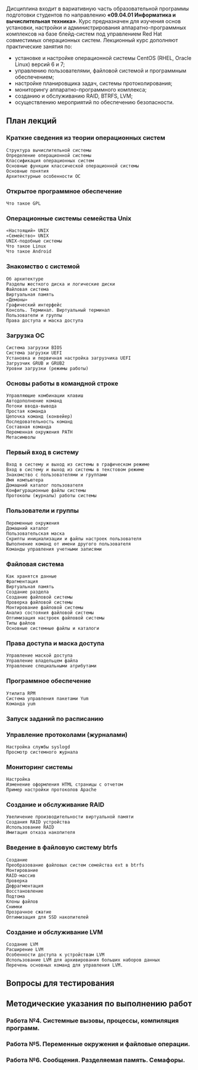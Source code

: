 Дисциплина входит в вариативную часть образовательной программы подготовки студентов по направлению **«09.04.01 Информатика и вычислительная техника»**.
Курс предназначен для изучения основ установки, настройки и администрирования аппаратно-программных комплексов на базе блейд-систем под управлением Red Hat совместимых операционных систем.
Лекционный курс дополняют практические занятия по:

- установке и настройке операционной системы CentOS (RHEL, Oracle Linux) версий 6 и 7;
- управлению пользователями, файловой системой и программным обеспечением;
- настройке планировщика задач, системы протоколирования;
- мониторингу аппаратно-программного комплекса;
- созданию и обслуживанию RAID, BTRFS, LVM;
- осуществлению мероприятий по обеспечению безопасности.

## План лекций

### Краткие сведения из теории операционных систем

    Структура вычислительной системы
    Определение операционной системы
    Классификация операционных систем
    Основные функции классической операционной системы
    Основные понятия
    Архитектурные особенности ОС

### Открытое программное обеспечение

    Что такое GPL

### Операционные системы семейства Unix

    «Настоящий» UNIX
    «Семейство» UNIX
    UNIX-подобные системы
    Что такое Linux
    Что такое Android

### Знакомство с системой

    Об архитектуре
    Разделы жесткого диска и логические диски
    Файловая система
    Виртуальная память
    «Демоны»
    Графический интерфейс
    Консоль. Терминал. Виртуальный терминал
    Пользователи и группы
    Права доступа и маска доступа

### Загрузка ОС

    Система загрузки BIOS
    Система загрузки UEFI
    Установка и первичная настройка загрузчика UEFI
    Загрузчик GRUB и GRUB2
    Уровни загрузки (режимы работы)

### Основы работы в командной строке

    Управляющие комбинации клавиш
    Автодополнение команд
    Потоки ввода-вывода
    Простая команда
    Цепочка команд (конвейер)
    Последовательность команд
    Составная команда
    Переменная окружения PATH
    Метасимволы

### Первый вход в систему

    Вход в систему и выход из системы в графическом режиме
    Вход в систему и выход из системы в текстовом режиме
    Знакомство с пользователями и группами
    Имя компьютера
    Домашний каталог пользователя
    Конфигурационные файлы системы
    Протоколы (журналы) работы системы

### Пользователи и группы

    Переменные окружения
    Домашний каталог
    Пользовательская маска
    Скрипты инициализации и файлы настроек пользователя
    Выполнение команд от имени другого пользователя
    Команды управления учетными записями

### Файловая система

    Как хранятся данные
    Фрагментация
    Виртуальная память
    Создание раздела
    Создание файловой системы
    Проверка файловой системы
    Монтирование файловой системы
    Анализ состояния файловой системы
    Оптимизация настроек файловой системы
    Типы файлов
    Основные системные файлы и каталоги

### Права доступа и маска доступа

    Управление маской доступа
    Управление владельцем файла
    Управление специальными атрибутами

### Программное обеспечение

    Утилита RPM
    Система управления пакетами Yum
    Команда yum

### Запуск заданий по расписанию

### Управление протоколами (журналами)

    Настройка службы syslogd
    Просмотр системного журнала

### Мониторинг системы

    Настройка
    Изменение оформления HTML страницы с отчетом
    Пример настройки протоколов Apache

### Создание и обслуживание RAID

    Увеличение производительности виртуальной памяти
    Создания RAID устройства
    Использование RAID
    Имитация отказа накопителя

### Введение в файловую систему btrfs

    Создание
    Преобразование файловых систем семейства ext в btrfs
    Монтирование
    RAID-массив
    Проверка
    Дефрагментация
    Восстановление
    Подтома
    Клоны файлов
    Снимки
    Прозрачное сжатие
    Оптимизация для SSD накопителей

### Создание и обслуживание LVM

    Создание LVM
    Расширение LVM
    Особенности доступа к устройствам LVM
    Использование LVM для архивирования больших наборов данных
    Перечень основных команд для управления LVM.

## Вопросы для тестирования

## Методические указания по выполнению работ

### Работа №4. Системные вызовы, процессы, компиляция программ.

### Работа №5. Переменные окружения и файловые операции.

### Работа №6. Сообщения. Разделяемая память. Семафоры.
